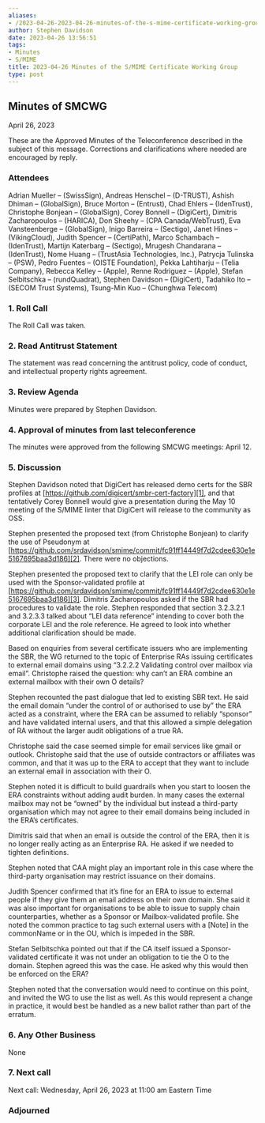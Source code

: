 ```yaml
---
aliases:
- /2023-04-26-2023-04-26-minutes-of-the-s-mime-certificate-working-group/
author: Stephen Davidson
date: 2023-04-26 13:56:51
tags:
- Minutes
- S/MIME
title: 2023-04-26 Minutes of the S/MIME Certificate Working Group
type: post
---
```


## Minutes of SMCWG

April 26, 2023

These are the Approved Minutes of the Teleconference described in the subject of this message. Corrections and clarifications where needed are encouraged by reply.

### Attendees

Adrian Mueller – (SwissSign), Andreas Henschel – (D-TRUST), Ashish Dhiman – (GlobalSign), Bruce Morton – (Entrust), Chad Ehlers – (IdenTrust), Christophe Bonjean – (GlobalSign), Corey Bonnell – (DigiCert), Dimitris Zacharopoulos – (HARICA), Don Sheehy – (CPA Canada/WebTrust), Eva Vansteenberge – (GlobalSign), Inigo Barreira – (Sectigo), Janet Hines – (VikingCloud), Judith Spencer – (CertiPath), Marco Schambach – (IdenTrust), Martijn Katerbarg – (Sectigo), Mrugesh Chandarana – (IdenTrust), Nome Huang – (TrustAsia Technologies, Inc.), Patrycja Tulinska – (PSW), Pedro Fuentes – (OISTE Foundation), Pekka Lahtiharju – (Telia Company), Rebecca Kelley – (Apple), Renne Rodriguez – (Apple), Stefan Selbitschka – (rundQuadrat), Stephen Davidson – (DigiCert), Tadahiko Ito – (SECOM Trust Systems), Tsung-Min Kuo – (Chunghwa Telecom)

### 1. Roll Call

The Roll Call was taken.

### 2. Read Antitrust Statement

The statement was read concerning the antitrust policy, code of conduct, and intellectual property rights agreement.

### 3. Review Agenda

Minutes were prepared by Stephen Davidson.

### 4. Approval of minutes from last teleconference

The minutes were approved from the following SMCWG meetings: April 12.

### 5. Discussion

Stephen Davidson noted that DigiCert has released demo certs for the SBR profiles at [https://github.com/digicert/smbr-cert-factory][1], and that tentatively Corey Bonnell would give a presentation during the May 10 meeting of the S/MIME linter that DigiCert will release to the community as OSS.

Stephen presented the proposed text (from Christophe Bonjean) to clarify the use of Pseudonym at [https://github.com/srdavidson/smime/commit/fc91ff14449f7d2cdee630e1e5167695baa3d186][2]. There were no objections.

Stephen presented the proposed text to clarify that the LEI role can only be used with the Sponsor-validated profile at [https://github.com/srdavidson/smime/commit/fc91ff14449f7d2cdee630e1e5167695baa3d186][3]. Dimitris Zacharopoulos asked if the SBR had procedures to validate the role. Stephen responded that section 3.2.3.2.1 and 3.2.3.3 talked about “LEI data reference” intending to cover both the corporate LEI and the role reference. He agreed to look into whether additional clarification should be made.

Based on enquiries from several certificate issuers who are implementing the SBR, the WG returned to the topic of Enterprise RAs issuing certificates to external email domains using “3.2.2.2 Validating control over mailbox via email”. Christophe raised the question: why can’t an ERA combine an external mailbox with their own O details?

Stephen recounted the past dialogue that led to existing SBR text. He said the email domain “under the control of or authorised to use by” the ERA acted as a constraint, where the ERA can be assumed to reliably “sponsor” and have validated internal users, and that this allowed a simple delegation of RA without the larger audit obligations of a true RA.

Christophe said the case seemed simple for email services like gmail or outlook. Christophe said that the use of outside contractors or affiliates was common, and that it was up to the ERA to accept that they want to include an external email in association with their O.

Stephen noted it is difficult to build guardrails when you start to loosen the ERA constraints without adding audit burden. In many cases the external mailbox may not be “owned” by the individual but instead a third-party organisation which may not agree to their email domains being included in the ERA’s certificates.

Dimitris said that when an email is outside the control of the ERA, then it is no longer really acting as an Enterprise RA. He asked if we needed to tighten definitions.

Stephen noted that CAA might play an important role in this case where the third-party organisation may restrict issuance on their domains.

Judith Spencer confirmed that it’s fine for an ERA to issue to external people if they give them an email address on their own domain. She said it was also important for organisations to be able to issue to supply chain counterparties, whether as a Sponsor or Mailbox-validated profile. She noted the common practice to tag such external users with a \[Note\] in the commonName or in the OU, which is impeded in the SBR.

Stefan Selbitschka pointed out that if the CA itself issued a Sponsor-validated certificate it was not under an obligation to tie the O to the domain. Stephen agreed this was the case. He asked why this would then be enforced on the ERA?

Stephen noted that the conversation would need to continue on this point, and invited the WG to use the list as well. As this would represent a change in practice, it would best be handled as a new ballot rather than part of the erratum.

### 6. Any Other Business

None

### 7. Next call

Next call: Wednesday, April 26, 2023 at 11:00 am Eastern Time

### Adjourned

[1]: https://github.com/digicert/smbr-cert-factory
[2]: https://github.com/srdavidson/smime/commit/fc91ff14449f7d2cdee630e1e5167695baa3d186
[3]: https://github.com/srdavidson/smime/commit/fc91ff14449f7d2cdee630e1e5167695baa3d186
